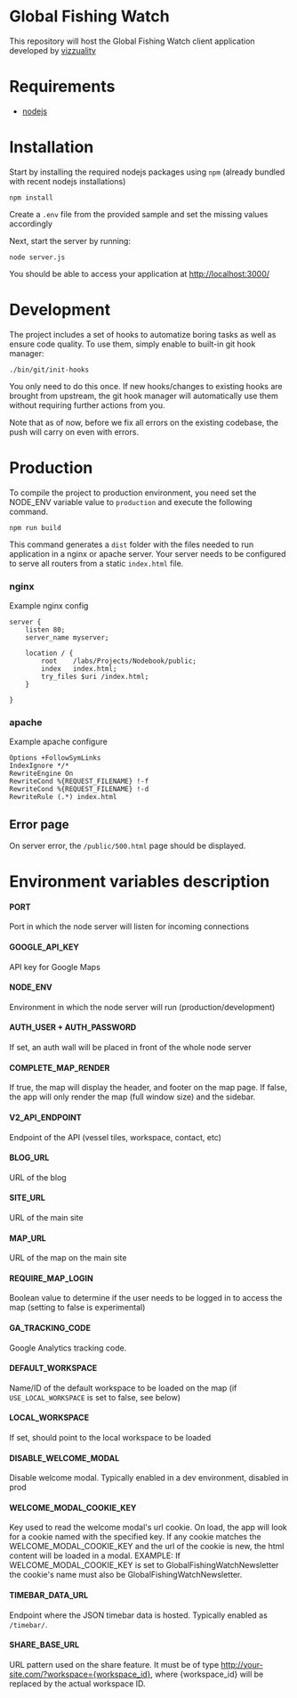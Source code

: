 # Global Fishing Watch

This repository will host the Global Fishing Watch client application developed by [vizzuality](http://www.vizzuality.com/)

# Requirements

- [nodejs](https://nodejs.org/en/)

# Installation

Start by installing the required nodejs packages using `npm` (already bundled with recent nodejs installations)

```
npm install
```

Create a `.env` file from the provided sample and set the missing values accordingly

Next, start the server by running:

```
node server.js
```

You should be able to access your application at [http://localhost:3000/](http://localhost:3000/)

# Development

The project includes a set of hooks to automatize boring tasks as well as ensure code quality.
To use them, simply enable to built-in git hook manager:

```
./bin/git/init-hooks
```

You only need to do this once. If new hooks/changes to existing hooks are brought from upstream, the git hook manager
 will automatically use them without requiring further actions from you.

Note that as of now, before we fix all errors on the existing codebase, the push will carry on even with errors.

# Production

To compile the project to production environment, you need set the NODE_ENV variable value to `production` and
execute the following command.
```
npm run build
```

This command generates a `dist` folder with the files needed to run application in a nginx or apache server. Your
server needs to be configured to serve all routers from a static `index.html` file.

### nginx
Example nginx config
```
server {
    listen 80;
    server_name myserver;

    location / {
        root    /labs/Projects/Nodebook/public;
        index   index.html;
        try_files $uri /index.html;
    }

}
```

### apache
Example apache configure
```
Options +FollowSymLinks
IndexIgnore */*
RewriteEngine On
RewriteCond %{REQUEST_FILENAME} !-f
RewriteCond %{REQUEST_FILENAME} !-d
RewriteRule (.*) index.html
```

## Error page

On server error, the `/public/500.html` page should be displayed.

# Environment variables description

#### PORT

Port in which the node server will listen for incoming connections

#### GOOGLE_API_KEY

API key for Google Maps

#### NODE_ENV

Environment in which the node server will run (production/development)

#### AUTH_USER + AUTH_PASSWORD

If set, an auth wall will be placed in front of the whole node server

#### COMPLETE_MAP_RENDER

If true, the map will display the header, and footer on the map page. If false, the app will only render the map (full window size) and the sidebar.

#### V2_API_ENDPOINT

Endpoint of the API (vessel tiles, workspace, contact, etc)

#### BLOG_URL

URL of the blog

#### SITE_URL

URL of the main site

#### MAP_URL

URL of the map on the main site

#### REQUIRE_MAP_LOGIN

Boolean value to determine if the user needs to be logged in to access the map (setting to false is experimental)

#### GA_TRACKING_CODE

Google Analytics tracking code.

#### DEFAULT_WORKSPACE

Name/ID of the default workspace to be loaded on the map (if `USE_LOCAL_WORKSPACE` is set to false, see below)

#### LOCAL_WORKSPACE

If set, should point to the local workspace to be loaded

#### DISABLE_WELCOME_MODAL

Disable welcome modal. Typically enabled in a dev environment, disabled in prod

#### WELCOME_MODAL_COOKIE_KEY

Key used to read the welcome modal's url cookie. On load, the app will look for a cookie named with the specified key. If any cookie matches the WELCOME_MODAL_COOKIE_KEY and the url of the cookie is new, the html content will be loaded in a modal. EXAMPLE: If WELCOME_MODAL_COOKIE_KEY is set to GlobalFishingWatchNewsletter the cookie's name must also be GlobalFishingWatchNewsletter.

#### TIMEBAR_DATA_URL

Endpoint where the JSON timebar data is hosted. Typically enabled as `/timebar/`.

#### SHARE_BASE_URL

URL pattern used on the share feature. It must be of type http://your-site.com/?workspace={workspace_id}, where {workspace_id} will be replaced by the actual workspace ID.
